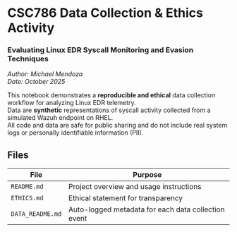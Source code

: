 # CSC786 Data Collection & Ethics Activity  
### Evaluating Linux EDR Syscall Monitoring and Evasion Techniques  
*Author: Michael Mendoza*  
*Date: October 2025*

This notebook demonstrates a **reproducible and ethical** data collection workflow for analyzing Linux EDR telemetry.  
Data are **synthetic** representations of syscall activity collected from a simulated Wazuh endpoint on RHEL.  
All code and data are safe for public sharing and do not include real system logs or personally identifiable information (PII).

## Files
| File | Purpose |
|------|----------|
| `README.md` | Project overview and usage instructions |
| `ETHICS.md` | Ethical statement for transparency |
| `DATA_README.md` | Auto-logged metadata for each data collection event |
